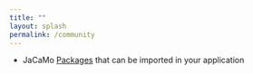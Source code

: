 ```yaml
---
title: ""
layout: splash
permalink: /community
---
```


 <!-- forum, users, courses, -->
 
* JaCaMo [Packages](/packages) that can be imported in your application

